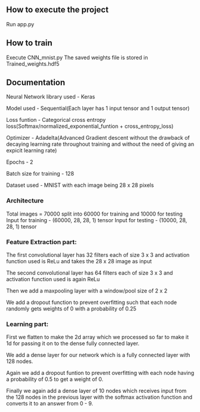 ## How to execute the project
Run app.py
## How to train
Execute CNN_mnist.py
The saved weights file is stored in Trained_weights.hdf5

## Documentation
Neural Network library used - Keras

Model used - Sequential(Each layer has 1 input tensor and 1 output tensor)

Loss funtion - Categorical cross entropy loss(Softmax/normalized_exponential_funtion + cross_entropy_loss)

Optimizer - Adadelta(Advanced Gradient descent without the drawback of decaying learning rate throughout training and without the need of giving an expicit learning rate)

Epochs - 2

Batch size for training - 128

Dataset used - MNIST with each image being 28 x 28 pixels

### Architecture

Total images = 70000 split into 60000 for training and 10000 for testing
Input for training - (60000, 28, 28, 1) tensor
Input for testing - (10000, 28, 28, 1) tensor

### Feature Extraction part:

The first convolutional layer has 32 filters each of size 3 x 3
and activation function used is ReLu and takes the 28 x 28 image as input

The second convolutional layer has 64 filters each of size 3 x 3 and activation function used is again ReLu

Then we add a maxpooling layer with a window/pool size of 2 x 2

We add a dropout function to prevent overfitting such that each node randomly gets weights of 0 with a probability of 0.25
### Learning part:

First we flatten to make the 2d array which we processed so far to make it 1d for passing it on to the dense fully connected layer.

We add a dense layer for our network which is a fully connected layer with 128 nodes.

Again we add a dropout funtion to prevent overfitting with each node having a probability of 0.5 to get a weight of 0.

Finally we again add a dense layer of 10 nodes which receives input from the 128 nodes in the previous layer with the softmax activation function and converts it to an answer from 0 - 9.











